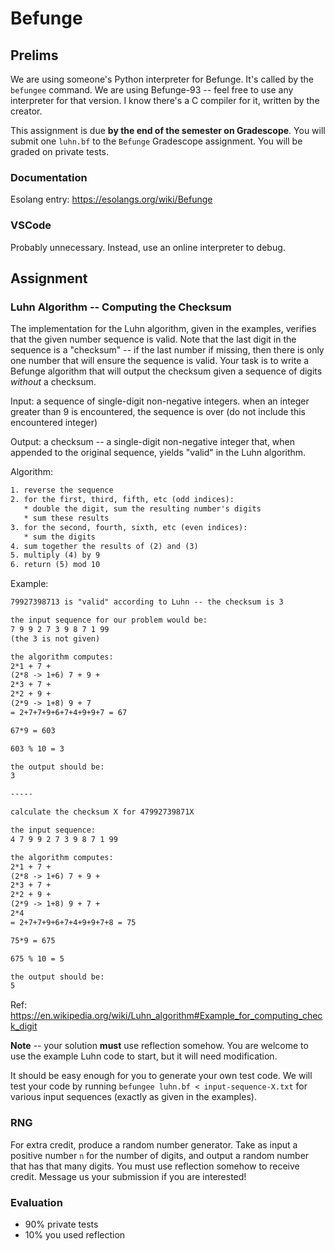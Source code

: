 # Befunge

## Prelims

We are using someone's Python interpreter for Befunge.
It's called by the `befungee` command.
We are using Befunge-93 -- feel free to use any interpreter for that version.
I know there's a C compiler for it, written by the creator.

This assignment is due **by the end of the semester on Gradescope**.
You will submit one `luhn.bf` to the `Befunge` Gradescope assignment.
You will be graded on private tests.

### Documentation

Esolang entry: <https://esolangs.org/wiki/Befunge>

### VSCode

Probably unnecessary.
Instead, use an online interpreter to debug.

## Assignment

### Luhn Algorithm -- Computing the Checksum

The implementation for the Luhn algorithm, given in the examples, verifies that the given number sequence is valid.
Note that the last digit in the sequence is a "checksum" -- if the last number if missing, then there is only one number that will ensure the sequence is valid.
Your task is to write a Befunge algorithm that will output the checksum given a sequence of digits _without_ a checksum.

Input: a sequence of single-digit non-negative integers. when an integer greater than 9 is encountered, the sequence is over (do not include this encountered integer)

Output: a checksum -- a single-digit non-negative integer that, when appended to the original sequence, yields "valid" in the Luhn algorithm.

Algorithm:
```txt
1. reverse the sequence
2. for the first, third, fifth, etc (odd indices):
   * double the digit, sum the resulting number's digits
   * sum these results
3. for the second, fourth, sixth, etc (even indices):
   * sum the digits
4. sum together the results of (2) and (3)
5. multiply (4) by 9
6. return (5) mod 10
```

Example:
```txt
79927398713 is "valid" according to Luhn -- the checksum is 3

the input sequence for our problem would be:
7 9 9 2 7 3 9 8 7 1 99
(the 3 is not given)

the algorithm computes:
2*1 + 7 +
(2*8 -> 1+6) 7 + 9 +
2*3 + 7 +
2*2 + 9 +
(2*9 -> 1+8) 9 + 7
= 2+7+7+9+6+7+4+9+9+7 = 67

67*9 = 603

603 % 10 = 3

the output should be:
3

-----

calculate the checksum X for 47992739871X

the input sequence:
4 7 9 9 2 7 3 9 8 7 1 99

the algorithm computes:
2*1 + 7 +
(2*8 -> 1+6) 7 + 9 +
2*3 + 7 +
2*2 + 9 +
(2*9 -> 1+8) 9 + 7 +
2*4
= 2+7+7+9+6+7+4+9+9+7+8 = 75

75*9 = 675

675 % 10 = 5

the output should be:
5
```

Ref: <https://en.wikipedia.org/wiki/Luhn_algorithm#Example_for_computing_check_digit>

**Note** -- your solution **must** use reflection somehow.
You are welcome to use the example Luhn code to start, but it will need modification.

It should be easy enough for you to generate your own test code.
We will test your code by running `befungee luhn.bf < input-sequence-X.txt` for various input sequences (exactly as given in the examples).

### RNG

For extra credit, produce a random number generator.
Take as input a positive number `n` for the number of digits, and output a random number that has that many digits.
You must use reflection somehow to receive credit.
Message us your submission if you are interested!

### Evaluation

* 90% private tests
* 10% you used reflection
